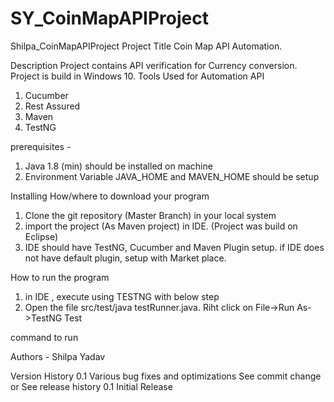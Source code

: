 # SY_CoinMapAPIProject
Shilpa_CoinMapAPIProject
Project Title
Coin Map API Automation.

Description
Project contains API verification for Currency conversion. Project is build in Windows 10.
Tools Used for Automation API
1. Cucumber
2. Rest Assured
3. Maven
4. TestNG


prerequisites -
1. Java 1.8 (min) should be installed on machine
2. Environment Variable JAVA_HOME and MAVEN_HOME should be setup

Installing
How/where to download your program
1. Clone the git repository (Master Branch) in your local system
2. import the project (As Maven project) in IDE. (Project was build on Eclipse)
3. IDE should have TestNG, Cucumber and Maven Plugin setup. if IDE does not have default plugin, setup with Market place.

How to run the program
1. in IDE , execute using TESTNG with below step
2. Open the file src/test/java testRunner.java. Riht click on File->Run As->TestNG Test

command to run

Authors - Shilpa Yadav

Version History
0.1
Various bug fixes and optimizations
See commit change or See release history
0.1
Initial Release
